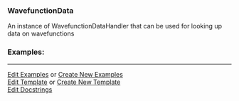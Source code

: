 ### <a id="McUtils.Data.WavefunctionData.WavefunctionData">WavefunctionData</a>
An instance of WavefunctionDataHandler that can be used for looking up data on wavefunctions

### Examples:


___

[Edit Examples](https://github.com/McCoyGroup/McUtils/edit/edit/ci/examples/ci/docs/McUtils/Data/WavefunctionData/WavefunctionData.md) or 
[Create New Examples](https://github.com/McCoyGroup/McUtils/new/edit/?filename=ci/examples/ci/docs/McUtils/Data/WavefunctionData/WavefunctionData.md) <br/>
[Edit Template](https://github.com/McCoyGroup/McUtils/edit/edit/ci/docs/ci/docs/McUtils/Data/WavefunctionData/WavefunctionData.md) or 
[Create New Template](https://github.com/McCoyGroup/McUtils/new/edit/?filename=ci/docs/templates/ci/docs/McUtils/Data/WavefunctionData/WavefunctionData.md) <br/>
[Edit Docstrings](https://github.com/McCoyGroup/McUtils/edit/edit/McUtils/Data/WavefunctionData/WavefunctionData/__init__.py?message=Update%20Docs)